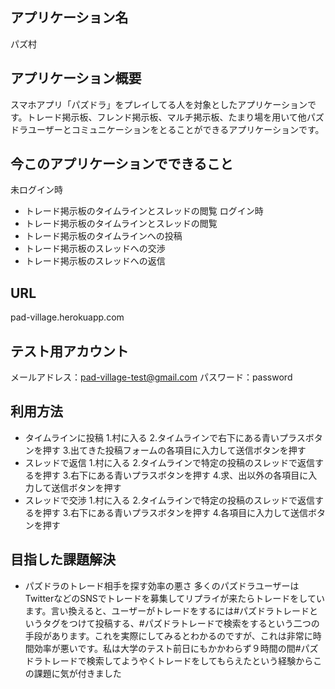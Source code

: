 ## アプリケーション名
パズ村

## アプリケーション概要
スマホアプリ「パズドラ」をプレイしてる人を対象としたアプリケーションです。トレード掲示板、フレンド掲示板、マルチ掲示板、たまり場を用いて他パズドラユーザーとコミュニケーションをとることができるアプリケーションです。


## 今このアプリケーションでできること
未ログイン時
- トレード掲示板のタイムラインとスレッドの閲覧
ログイン時
- トレード掲示板のタイムラインとスレッドの閲覧
- トレード掲示板のタイムラインへの投稿
- トレード掲示板のスレッドへの交渉
- トレード掲示板のスレッドへの返信

## URL
pad-village.herokuapp.com

## テスト用アカウント
メールアドレス：pad-village-test@gmail.com
パスワード：password

## 利用方法
- タイムラインに投稿
1.村に入る
2.タイムラインで右下にある青いプラスボタンを押す
3.出てきた投稿フォームの各項目に入力して送信ボタンを押す
- スレッドで返信
1.村に入る
2.タイムラインで特定の投稿のスレッドで返信するを押す
3.右下にある青いプラスボタンを押す
4.求、出以外の各項目に入力して送信ボタンを押す
- スレッドで交渉
1.村に入る
2.タイムラインで特定の投稿のスレッドで返信するを押す
3.右下にある青いプラスボタンを押す
4.各項目に入力して送信ボタンを押す

## 目指した課題解決
- パズドラのトレード相手を探す効率の悪さ
多くのパズドラユーザーはTwitterなどのSNSでトレードを募集してリプライが来たらトレードをしています。言い換えると、ユーザーがトレードをするには#パズドラトレードというタグをつけて投稿する、#パズドラトレードで検索をするという二つの手段があります。これを実際にしてみるとわかるのですが、これは非常に時間効率が悪いです。私は大学のテスト前日にもかかわらず９時間の間#パズドラトレードで検索してようやくトレードをしてもらえたという経験からこの課題に気が付きました
